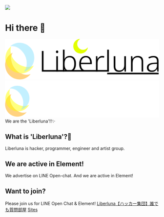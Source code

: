 ![](https://img.shields.io/badge/People-14-000000?logo=github&style=social)
# Hi there 👋
![](https://raw.githubusercontent.com/Liberluna/Liberluna/main/logos/liberluna-logo.svg#gh-light-mode-only)
![](https://raw.githubusercontent.com/Liberluna/Liberluna/main/logos/liberluna-logo-white.svg#gh-dark-mode-only)  
We are the 'Liberluna'!!✨
## What is 'Liberluna'?🤔
Liberluna is hacker, programmer, engineer and artist group.
## We are active in Element!
We advertise on LINE Open-chat. And we are active in Element!
## Want to join?
Please join us for LINE Open Chat & Element!
[Liberluna【ハッカー集団】誰でも質問部屋](https://line.me/ti/g2/beNFT8zr5MEL_Um5xmSBZthZwfIuZcQu8-bYMA)
[Sites](https://liberluna.github.io)
